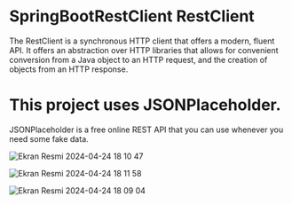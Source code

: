 # SpringBootRestClient RestClient
The RestClient is a synchronous HTTP client that offers a modern, fluent API. It offers an abstraction over HTTP libraries that allows for convenient conversion from a Java object to an HTTP request, and the creation of objects from an HTTP response.

# This project uses JSONPlaceholder.
JSONPlaceholder is a free online REST API that you can use whenever you need some fake data.

![Ekran Resmi 2024-04-24 18 10 47](https://github.com/sedabasaran/restClient/assets/58148544/92617efa-0824-4f59-bdaa-092693c9af88)

![Ekran Resmi 2024-04-24 18 11 58](https://github.com/sedabasaran/restClient/assets/58148544/3be891e1-a71a-459d-9e35-75ac4197568a)

![Ekran Resmi 2024-04-24 18 09 04](https://github.com/sedabasaran/restClient/assets/58148544/cab6062d-c0c6-4ce0-9ecf-ff0df590e7eb)
